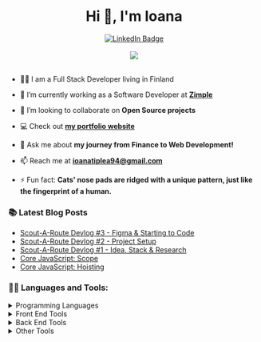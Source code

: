 <h1 align="center">Hi 👋, I'm Ioana</h1>
<div align="center">
  <a href="https://www.linkedin.com/in/ioana-tiplea/">
    <img src="https://img.shields.io/badge/LinkedIn-blue?style=for-the-badge&logo=linkedin&logoColor=white" alt="LinkedIn Badge"/>
  </a>
</div>
<br />

<div align="center"><img src="https://i.pinimg.com/originals/e4/26/70/e426702edf874b181aced1e2fa5c6cde.gif" max-width="480"/></div>
<br />

- 👨‍💻 I am a Full Stack Developer living in Finland

- 🌱 I’m currently working as a Software Developer at **[Zimple](https://zimple.io/)**

- 👯 I’m looking to collaborate on **Open Source projects**

- 💻 Check out **[my portfolio website](https://ioanatiplea.dev)**

- 💬 Ask me about **my journey from Finance to Web Development!**

- 📫 Reach me at **ioanatiplea94@gmail.com**

- ⚡ Fun fact: **Cats' nose pads are ridged with a unique pattern, just like the fingerprint of a human.**

### 📚 Latest Blog Posts
<!-- BLOG-POST-LIST:START -->
- [Scout-A-Route Devlog #3 - Figma &amp; Starting to Code](https://blog.ioanatiplea.dev/scout-a-route-devlog-3-figma-starting-to-code)
- [Scout-A-Route Devlog #2 - Project Setup](https://blog.ioanatiplea.dev/scout-a-route-devlog-2-project-setup)
- [Scout-A-Route Devlog #1 - Idea, Stack &amp; Research](https://blog.ioanatiplea.dev/scout-a-route-devlog-1-idea-stack-research)
- [Core JavaScript: Scope](https://blog.ioanatiplea.dev/core-javascript-scope)
- [Core JavaScript: Hoisting](https://blog.ioanatiplea.dev/core-javascript-hoisting)
<!-- BLOG-POST-LIST:END -->

### 👨‍💻 Languages and Tools:

<details>
  <summary>Programming Languages</summary>
    <br />
    <img src="https://cdn.jsdelivr.net/gh/devicons/devicon/icons/javascript/javascript-plain.svg" height="60" width="60" />&nbsp;
    <img src="https://cdn.jsdelivr.net/gh/devicons/devicon/icons/typescript/typescript-plain.svg" width="60" height="60" />&nbsp;
    <img src="https://cdn.jsdelivr.net/gh/devicons/devicon/icons/java/java-original-wordmark.svg" width="60" height="60" />&nbsp;
</details>

<details>
  <summary>Front End Tools</summary>
    <br />
    <img src="https://cdn.jsdelivr.net/gh/devicons/devicon/icons/html5/html5-plain-wordmark.svg" height="60" width="60" />&nbsp;
    <img src="https://cdn.jsdelivr.net/gh/devicons/devicon/icons/css3/css3-plain-wordmark.svg" height="60" width="60" />&nbsp;
    <img src="https://cdn.jsdelivr.net/gh/devicons/devicon@latest/icons/tailwindcss/tailwindcss-original.svg" width="60" height="60"/>&nbsp;
    <img src="https://cdn.jsdelivr.net/gh/devicons/devicon/icons/react/react-original-wordmark.svg" height="60" width="60" />&nbsp;
    <img src="https://cdn.jsdelivr.net/gh/devicons/devicon/icons/redux/redux-original.svg" height="60" width="60" />&nbsp;
    <img src="https://cdn.jsdelivr.net/gh/devicons/devicon/icons/nextjs/nextjs-original.svg" width="60" height="60"/>&nbsp; 
    <img src="https://cdn.jsdelivr.net/gh/devicons/devicon@latest/icons/astro/astro-original.svg" width="60" height="60"/>&nbsp; 
    <img src="https://cdn.jsdelivr.net/gh/devicons/devicon/icons/figma/figma-original.svg" height="60" width="60" />&nbsp;
</details>

<details>
  <summary>Back End Tools</summary>
    <br />
    <img src="https://cdn.jsdelivr.net/gh/devicons/devicon/icons/nodejs/nodejs-original-wordmark.svg" height="60" width="60" />&nbsp;
    <img src="https://cdn.jsdelivr.net/gh/devicons/devicon/icons/express/express-original.svg" height="60" width="60" />&nbsp;
    <img src="https://cdn.jsdelivr.net/gh/devicons/devicon/icons/spring/spring-original-wordmark.svg" height="60" width="60" />&nbsp;
    <img src="https://cdn.jsdelivr.net/gh/devicons/devicon/icons/mongodb/mongodb-plain-wordmark.svg" width="60" height="60" />&nbsp;
    <img src="https://cdn.jsdelivr.net/gh/devicons/devicon/icons/postgresql/postgresql-plain-wordmark.svg" width="60" height="60" />&nbsp;
    <img src="https://cdn.jsdelivr.net/gh/devicons/devicon@latest/icons/mysql/mysql-original-wordmark.svg" width="60" height="60" />&nbsp;
    <img src="https://avatars.githubusercontent.com/u/17219288?s=280&v=4" width="60" height="60" />&nbsp;
  
</details>

<details>
  <summary>Other Tools</summary>
    <br />
    <img src="https://cdn.jsdelivr.net/gh/devicons/devicon/icons/jest/jest-plain.svg" width="60" height="60"/>&nbsp; 
    <img src="https://cdn.jsdelivr.net/gh/devicons/devicon@latest/icons/cypressio/cypressio-original.svg" width="60" height="60"/>&nbsp; 
    <img src="https://cdn.jsdelivr.net/gh/devicons/devicon@latest/icons/playwright/playwright-original.svg" width="60" height="60"/>&nbsp; 
    <img src="https://cdn.jsdelivr.net/gh/devicons/devicon/icons/git/git-plain-wordmark.svg" width="60" height="60"/>&nbsp; 
    <img src="https://cdn.jsdelivr.net/gh/devicons/devicon@latest/icons/swagger/swagger-original.svg" width="60" height="60"/>&nbsp; 
    <img src="https://cdn.jsdelivr.net/gh/devicons/devicon@latest/icons/docker/docker-plain-wordmark.svg" width="60" height="60"/>&nbsp;
</details>
